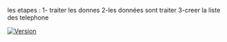 les etapes : 
1- traiter les donnes 
2-les données sont traiter 
3-creer la liste des telephone 

[![Version](https://img.shields.io/badge/version-4.2.5-blue)](https://semver.org)

